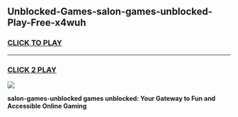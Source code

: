 
## Unblocked-Games-salon-games-unblocked-Play-Free-x4wuh
<h3>
<a href="https://premium76.site?title=salon-games-unblocked&ref=18A">CLICK TO PLAY</a></h3>
<hr>

<h3>
<a href="https://premium76.site?title=salon-games-unblocked&ref=18A">CLICK 2 PLAY</a>
  
</h3>

<a href="https://premium76.site?title=salon-games-unblocked&ref=18A"><img src="https://clearcache.store/games.png"></a>


**salon-games-unblocked games unblocked: Your Gateway to Fun and Accessible Online Gaming**
